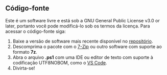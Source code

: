 ## Código-fonte
Este é um software livre e está sob a GNU General Public License v3.0 or later, portanto você pode modificá-lo sob os termos da licença. Para acessar o código-fonte siga:

1. Baixe a versão de software mais recente disponível no [repositório](https://github.com/2uj1m28ohz/flysafe/releases).
2. Descomprima o pacote com o [7-Zip](https://www.7-zip.org) ou outro software com suporte ao formato **7z**.
3. Abra o arquivo **.ps1** com uma IDE ou editor de texto com suporte à codificação UTF8NOBOM, como o [VS Code](https://github.com/microsoft/vscode).
4. Divirta-se!
